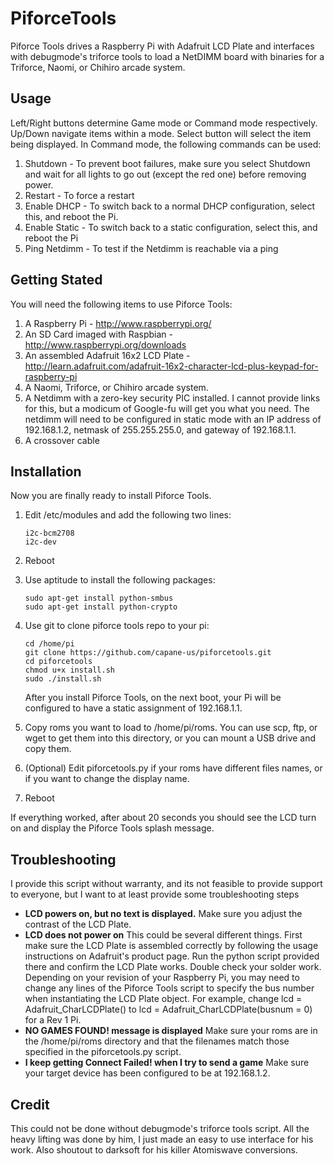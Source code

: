 PiforceTools
============

Piforce Tools drives a Raspberry Pi with Adafruit LCD Plate and interfaces with debugmode's triforce tools to load a NetDIMM board with binaries for a Triforce, Naomi, or Chihiro arcade system.  

## Usage

Left/Right buttons determine Game mode or Command mode respectively.  Up/Down navigate items within a mode.  Select button will select the item being displayed.  In Command mode, the following commands can be used:

1. Shutdown - To prevent boot failures, make sure you select Shutdown and wait for all lights to go out (except the red one) before removing power.
2. Restart - To force a restart
3. Enable DHCP - To switch back to a normal DHCP configuration, select this, and reboot the Pi.
4. Enable Static - To switch back to a static configuration, select this, and reboot the Pi
5. Ping Netdimm - To test if the Netdimm is reachable via a ping

## Getting Stated

You will need the following items to use Piforce Tools:

1. A Raspberry Pi - http://www.raspberrypi.org/ 
2. An SD Card imaged with Raspbian - http://www.raspberrypi.org/downloads
3. An assembled Adafruit 16x2 LCD Plate - http://learn.adafruit.com/adafruit-16x2-character-lcd-plus-keypad-for-raspberry-pi
4. A Naomi, Triforce, or Chihiro arcade system.
5. A Netdimm with a zero-key security PIC installed.  I cannot provide links for this, but a modicum of Google-fu will get you what you need.  The netdimm will need to be configured in static mode with an IP address of 192.168.1.2, netmask of 255.255.255.0, and gateway of 192.168.1.1.
6. A crossover cable

## Installation

Now you are finally ready to install Piforce Tools.

1.  Edit /etc/modules and add the following two lines:

    ```
    i2c-bcm2708 
    i2c-dev
    ```

2. Reboot

3. Use aptitude to install the following packages:

    ```
    sudo apt-get install python-smbus
    sudo apt-get install python-crypto
    ```

4. Use git to clone piforce tools repo to your pi:

    ```
    cd /home/pi
    git clone https://github.com/capane-us/piforcetools.git
    cd piforcetools
    chmod u+x install.sh
    sudo ./install.sh
    ```

    After you install Piforce Tools, on the next boot, your Pi will be configured to have a static assignment of 192.168.1.1.

5. Copy roms you want to load to /home/pi/roms.  You can use scp, ftp, or wget to get them into this directory, or you can mount a USB drive and copy them.

6. (Optional) Edit piforcetools.py if your roms have different files names, or if you want to change the display name.

7. Reboot

If everything worked, after about 20 seconds you should see the LCD turn on and display the Piforce Tools splash message.  

## Troubleshooting
I provide this script without warranty, and its not feasible to provide support to everyone, but I want to at least provide some troubleshooting steps 

* **LCD powers on, but no text is displayed.** Make sure you adjust the contrast of the LCD Plate.  
* **LCD does not power on** This could be several different things.  First make sure the LCD Plate is assembled correctly by following the usage instructions on Adafruit's product page.  Run the python script provided there and confirm the LCD Plate works.  Double check your solder work.  Depending on your revision of your Raspberry Pi, you may need to change any lines of the Piforce Tools script to specify the bus number when instantiating the LCD Plate object.  For example, change lcd = Adafruit_CharLCDPlate() to lcd = Adafruit_CharLCDPlate(busnum = 0) for a Rev 1 Pi.
* **NO GAMES FOUND! message is displayed** Make sure your roms are in the /home/pi/roms directory and that the filenames match those specified in the piforcetools.py script. 
* **I keep getting Connect Failed! when I try to send a game** Make sure your target device has been configured to be at 192.168.1.2.

## Credit

This could not be done without debugmode's triforce tools script.  All the heavy lifting was done by him, I just made an easy to use interface for his work.  Also shoutout to darksoft for his killer Atomiswave conversions.
